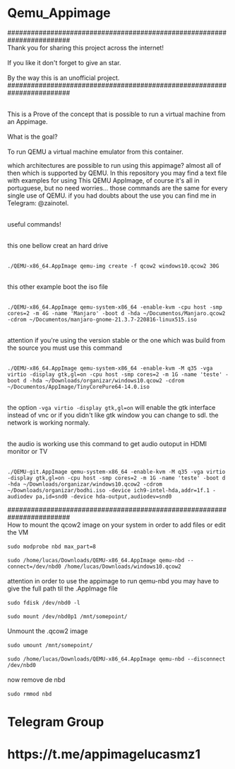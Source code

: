 # Qemu_Appimage
########################################################################
<br> Thank you for sharing this project across the internet! <br/>
<br> If you like it don't forget to give an star. <br/>
<br> By the way this is an unofficial project. <br/>
########################################################################


<br> This is a Prove of the concept that is possible to run a virtual machine from an Appimage. <br/>
<br> What is the goal? <br/>
<br> To run QEMU a virtual machine emulator from this container. <br/>

which architectures are possible to run using this appimage? almost all of then which is supported by QEMU.
In this repository you may find a text file with examples for using This QEMU AppImage, of course it's all in portuguese, but no need worries... those commands are the same for every single use of QEMU.
if you had doubts about the use you can find me in Telegram: @zainotel.

<br> useful commands! <br/>

<br> this one bellow creat an hard drive <br/>

<br> `./QEMU-x86_64.AppImage qemu-img create -f qcow2 windows10.qcow2 30G` <br/>

<br> this other example boot the iso file <br/>

<br> `./QEMU-x86_64.AppImage qemu-system-x86_64 -enable-kvm -cpu host -smp cores=2 -m 4G -name 'Manjaro' -boot d -hda ~/Documentos/Manjaro.qcow2 -cdrom ~/Documentos/manjaro-gnome-21.3.7-220816-linux515.iso` <br/>

<br> attention if you're using the version stable or the one which was build from the source you must use this command <br/>

<br> `./QEMU-x86_64.AppImage qemu-system-x86_64 -enable-kvm -M q35 -vga virtio -display gtk,gl=on -cpu host -smp cores=2 -m 1G -name 'teste' -boot d -hda ~/Downloads/organizar/windows10.qcow2 -cdrom ~/Documentos/AppImage/TinyCorePure64-14.0.iso` <br/>

<br> the option `-vga virtio -display gtk,gl=on` will enable the gtk interface instead of vnc or if you didn't like gtk window you can change to sdl. the network is working normaly. <br/>

<br> the audio is working use this command to get audio outoput in HDMI monitor or TV <br/>

<br> `./QEMU-git.AppImage qemu-system-x86_64 -enable-kvm -M q35 -vga virtio -display gtk,gl=on -cpu host -smp cores=2 -m 1G -name 'teste' -boot d -hda ~/Downloads/organizar/windows10.qcow2 -cdrom ~/Downloads/organizar/bodhi.iso -device ich9-intel-hda,addr=1f.1 -audiodev pa,id=snd0 -device hda-output,audiodev=snd0` <br/>

########################################################################
<br> How to mount the qcow2 image on your system in order to add files or edit the VM <br/>
<br> `sudo modprobe nbd max_part=8`  <br/>
<br> `sudo /home/lucas/Downloads/QEMU-x86_64.AppImage qemu-nbd --connect=/dev/nbd0 /home/lucas/Downloads/windows10.qcow2` <br/>
<br> attention in order to use the appimage to run qemu-nbd you may have to give the full path til the .AppImage file <br/>
<br> `sudo fdisk /dev/nbd0 -l` <br/>
<br> `sudo mount /dev/nbd0p1 /mnt/somepoint/` <br/>
<br> Unmount the .qcow2 image <br/>
<br> `sudo umount /mnt/somepoint/` <br/>
<br> `sudo /home/lucas/Downloads/QEMU-x86_64.AppImage qemu-nbd --disconnect /dev/nbd0` <br/>
<br> now remove de nbd <br/>
<br> `sudo rmmod nbd` <br/>
<h1>Telegram Group<h1/>
<h1>https://t.me/appimagelucasmz1<h1/>
